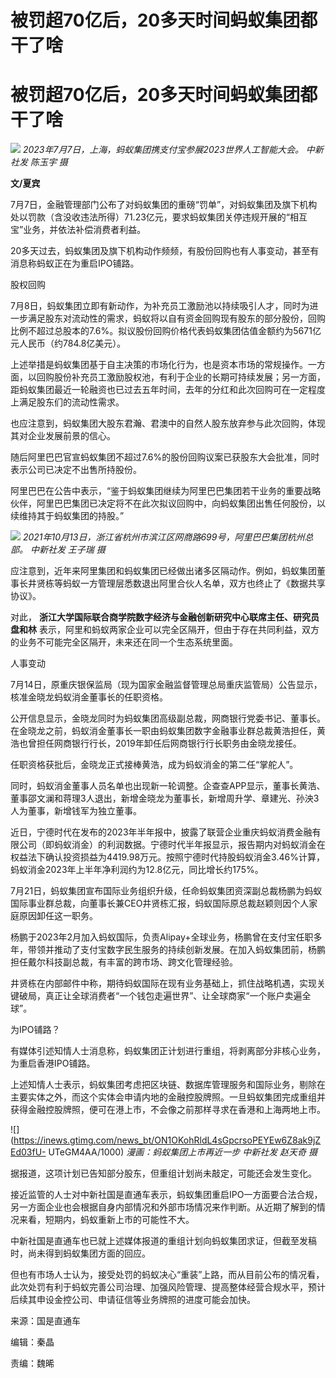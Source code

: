 # 被罚超70亿后，20多天时间蚂蚁集团都干了啥

# 被罚超70亿后，20多天时间蚂蚁集团都干了啥

![](https://inews.gtimg.com/news_bt/O-IgVHuBQHL04REbbL_XlTgEZTWyBXNG4MXJQRE2G5NmoAA/1000)
_2023年7月7日，上海，蚂蚁集团携支付宝参展2023世界人工智能大会。 中新社发 陈玉宇 摄_

**文/夏宾**

7月7日，金融管理部门公布了对蚂蚁集团的重磅“罚单”，对蚂蚁集团及旗下机构处以罚款（含没收违法所得）71.23亿元，要求蚂蚁集团关停违规开展的“相互宝”业务，并依法补偿消费者利益。

20多天过去，蚂蚁集团及旗下机构动作频频，有股份回购也有人事变动，甚至有消息称蚂蚁正在为重启IPO铺路。

股权回购

7月8日，蚂蚁集团立即有新动作，为补充员工激励池以持续吸引人才，同时为进一步满足股东对流动性的需求，蚂蚁将以自有资金回购现有股东的部分股份，回购比例不超过总股本的7.6%。拟议股份回购价格代表蚂蚁集团估值金额约为5671亿元人民币（约784.8亿美元）。

上述举措是蚂蚁集团基于自主决策的市场化行为，也是资本市场的常规操作。一方面，以回购股份补充员工激励股权池，有利于企业的长期可持续发展；另一方面，距蚂蚁集团最近一轮融资也已过去五年时间，去年的分红和此次回购可在一定程度上满足股东们的流动性需求。

也应注意到，蚂蚁集团大股东君瀚、君澳中的自然人股东放弃参与此次回购，体现其对企业发展前景的信心。

随后阿里巴巴官宣蚂蚁集团不超过7.6%的股份回购议案已获股东大会批准，同时表示公司已决定不出售所持股份。

阿里巴巴在公告中表示，“鉴于蚂蚁集团继续为阿里巴巴集团若干业务的重要战略伙伴，阿里巴巴集团已决定将不在此次拟议回购中，向蚂蚁集团出售任何股份，以续维持其于蚂蚁集团的持股。”

![](https://inews.gtimg.com/news_bt/OYMP59vbao4NfFEd5gPfEsIyEMCOEl_wzZgObAQpw95q4AA/1000)
_2021年10月13日，浙江省杭州市滨江区网商路699号，阿里巴巴集团杭州总部。 中新社发 王子瑞 摄_

应注意到，近年来阿里集团和蚂蚁集团已经做出诸多区隔动作。例如，蚂蚁集团董事长井贤栋等蚂蚁一方管理层悉数退出阿里合伙人名单，双方也终止了《数据共享协议》。

对此， **浙江大学国际联合商学院数字经济与金融创新研究中心联席主任、研究员盘和林**
表示，阿里和蚂蚁两家企业可以完全区隔开，但由于存在共同利益，双方的业务不可能完全区隔开，未来还在同一个生态系统里面。

人事变动

7月14日，原重庆银保监局（现为国家金融监督管理总局重庆监管局）公告显示，核准金晓龙蚂蚁消金董事长的任职资格。

公开信息显示，金晓龙同时为蚂蚁集团高级副总裁，网商银行党委书记、董事长。在金晓龙之前，蚂蚁消金董事长一职由蚂蚁集团数字金融事业群总裁黄浩担任，黄浩也曾担任网商银行行长，2019年卸任后网商银行行长职务由金晓龙接任。

任职资格获批后，金晓龙正式接棒黄浩，成为蚂蚁消金的第二任“掌舵人”。

同时，蚂蚁消金董事人员名单也出现新一轮调整。企查查APP显示，董事长黄浩、董事邵文澜和蒋理3人退出，新增金晓龙为董事长，新增周升学、章建光、孙泱3人为董事，新增钱军为独立董事。

近日，宁德时代在发布的2023年半年报中，披露了联营企业重庆蚂蚁消费金融有限公司（即蚂蚁消金）的利润数据。宁德时代半年报显示，报告期内对蚂蚁消金在权益法下确认投资损益为4419.98万元。按照宁德时代持股蚂蚁消金3.46%计算，蚂蚁消金2023年上半年净利润约为12.8亿元，同比增长约175%。

7月21日，蚂蚁集团宣布国际业务组织升级，任命蚂蚁集团资深副总裁杨鹏为蚂蚁国际事业群总裁，向董事长兼CEO井贤栋汇报，蚂蚁国际原总裁赵颖则因个人家庭原因卸任这一职务。

杨鹏于2023年2月加入蚂蚁国际，负责Alipay+全球业务，杨鹏曾在支付宝任职多年，带领并推动了支付宝数字民生服务的持续创新发展。在加入蚂蚁集团前，杨鹏担任戴尔科技副总裁，有丰富的跨市场、跨文化管理经验。

井贤栋在内部邮件中称，期待蚂蚁国际在现有业务基础上，抓住战略机遇，实现关键破局，真正让全球消费者“一个钱包走遍世界”、让全球商家“一个账户卖遍全球”。

为IPO铺路？

有媒体引述知情人士消息称，蚂蚁集团正计划进行重组，将剥离部分非核心业务，为重启香港IPO铺路。

上述知情人士表示，蚂蚁集团考虑把区块链、数据库管理服务和国际业务，剔除在主要实体之外，而这个实体会申请内地的金融控股牌照。一旦蚂蚁集团完成重组并获得金融控股牌照，便可在港上市，不会像之前那样寻求在香港和上海两地上市。

![](https://inews.gtimg.com/news_bt/ON1OKohRldL4sGpcrsoPEYEw6Z8ak9jZEd03fU-
UTeGM4AA/1000) _漫画：蚂蚁集团上市再近一步 中新社发 赵天奇 摄_

据报道，这项计划已告知部分股东，但重组计划尚未敲定，可能还会发生变化。

接近监管的人士对中新社国是直通车表示，蚂蚁集团重启IPO一方面要合法合规，另一方面企业也会根据自身内部情况和外部市场情况来作判断。从近期了解到的情况来看，短期内，蚂蚁重新上市的可能性不大。

中新社国是直通车也已就上述媒体报道的重组计划向蚂蚁集团求证，但截至发稿时，尚未得到蚂蚁集团方面的回应。

但也有市场人士认为，接受处罚的蚂蚁决心“重装”上路，而从目前公布的情况看，此次处罚有利于蚂蚁完善公司治理、加强风险管理、提高整体经营合规水平，预计后续其申设金控公司、申请征信等业务牌照的进度可能会加快。

来源：国是直通车

编辑：秦晶

责编：魏晞

